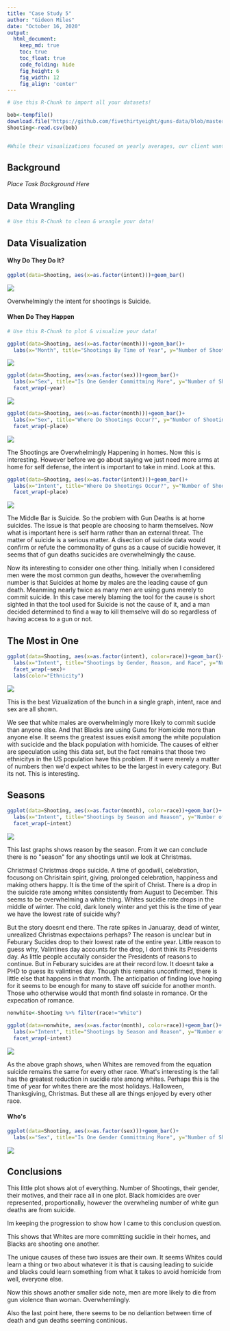 ```yaml
---
title: "Case Study 5"
author: "Gideon Miles"
date: "October 16, 2020"
output:
  html_document:  
    keep_md: true
    toc: true
    toc_float: true
    code_folding: hide
    fig_height: 6
    fig_width: 12
    fig_align: 'center'
---
```







```r
# Use this R-Chunk to import all your datasets!

bob<-tempfile()
download.file("https://github.com/fivethirtyeight/guns-data/blob/master/full_data.csv?raw=true",destfile=bob,mode= "wb")
Shooting<-read.csv(bob)


#While their visualizations focused on yearly averages, our client wants to create commercials that help reduce the gun deaths in the US. They would like to target the commercials in different seasons of the year (think month variable) to audiences that could have the most impact in reducing gun deaths. Our challenge is to summarize and visualize seasonal trends accros the other variables in these data.
```

## Background

_Place Task Background Here_

## Data Wrangling


```r
# Use this R-Chunk to clean & wrangle your data!
```

## Data Visualization

#### Why Do They Do It?

```r
ggplot(data=Shooting, aes(x=as.factor(intent)))+geom_bar()
```

![](Miles_Case_Study_5_files/figure-html/unnamed-chunk-2-1.png)<!-- -->

Overwhelmingly the intent for shootings is Suicide.


#### When Do They Happen


```r
# Use this R-Chunk to plot & visualize your data!

ggplot(data=Shooting, aes(x=as.factor(month)))+geom_bar()+
  labs(x="Month", title="Shootings By Time of Year", y="Number of Shootings")
```

![](Miles_Case_Study_5_files/figure-html/plot_data-1.png)<!-- -->


```r
ggplot(data=Shooting, aes(x=as.factor(sex)))+geom_bar()+
  labs(x="Sex", title="Is One Gender Committming More", y="Number of Shootings")+
  facet_wrap(~year)
```

![](Miles_Case_Study_5_files/figure-html/unnamed-chunk-3-1.png)<!-- -->

```r
ggplot(data=Shooting, aes(x=as.factor(month)))+geom_bar()+
  labs(x="Sex", title="Where Do Shootings Occur?", y="Number of Shootings")+
  facet_wrap(~place)
```

![](Miles_Case_Study_5_files/figure-html/unnamed-chunk-3-2.png)<!-- -->

The Shootings are Overwhelmingly Happening in homes.  Now this is interesting.  However before we go about saying we just need more arms at home for self defense, the intent is important to take in mind.  Look at this.



```r
ggplot(data=Shooting, aes(x=as.factor(intent)))+geom_bar()+
  labs(x="Intent", title="Where Do Shootings Occur?", y="Number of Shootings")+
  facet_wrap(~place)
```

![](Miles_Case_Study_5_files/figure-html/unnamed-chunk-4-1.png)<!-- -->

The Middle Bar is Suicide. So the problem with Gun Deaths is at home suicides.  The issue is that people are choosing to harm themselves.  Now what is important here is self harm rather than an external threat.  The matter of suicide is a serious matter.  A disection of suicide data would confirm or refute the commonality of guns as a cause of sucidie however, it seems that of gun deaths sucicides are overwhelmingly the cause.

Now its interesting to consider one other thing.  Initially when I considered men were the most common gun deaths, however the overwhemling number is that Suicides at home by males are the leading cause of gun death.  Meanming nearly twice as many men are using guns merely to commit suicide.  In this case merely blaming the tool for the cause is short sighted in that the tool used for Suicide is not the cause of it, and a man decided determined to find a way to kill themselve will do so regardless of having access to a gun or not.


## The Most in One


```r
ggplot(data=Shooting, aes(x=as.factor(intent), color=race))+geom_bar()+
  labs(x="Intent", title="Shootings by Gender, Reason, and Race", y="Number of Shootings")+
  facet_wrap(~sex)+
  labs(color="Ethnicity")
```

![](Miles_Case_Study_5_files/figure-html/unnamed-chunk-5-1.png)<!-- -->

This is the best Vizualization of the bunch in a single graph, intent, race and sex are all shown.

We see that white males are overwhelmingly more likely to commit sucide than anyone else. And that Blacks are using Guns for Homicide more than anyone else.  It seems the greatest issues exisit among the white population with sucicide and the black population with homicide.  The causes of either are speculation using this data set, but the fact remains that those two ethnicitys in the US population have this problem.  If it were merely a matter of numbers then we'd expect whites to be the largest in every category.  But its not.  This is interesting.  


## Seasons 


```r
ggplot(data=Shooting, aes(x=as.factor(month), color=race))+geom_bar()+
  labs(x="Intent", title="Shootings by Season and Reason", y="Number of Shootings")+
  facet_wrap(~intent)
```

![](Miles_Case_Study_5_files/figure-html/unnamed-chunk-6-1.png)<!-- -->

This last graphs shows reason by the season. From it we can conclude there is no "season" for any shootings until we look at Christmas.

Christmas!  Christmas drops suicide.  A time of goodwill, celebration, focusong on Chrisitain spirit, giving, prolonged celebration, happiness and making others happy.  It is the time of the spirit of Christ.  There is a drop in the suicide rate among whites consistently from August to December. This seems to be overwhelming a white thing.  Whites sucidie rate drops in the middle of winter.  The cold, dark lonely winter and yet this is the time of year we have the lowest rate of suicide why?

But the story doesnt end there.  The rate spikes in Januaray, dead of winter, unrealized Christmas expectaions perhaps? The reason is unclear but in Feburary Sucides drop to their lowest rate of the entire year.  Little reason to guess why, Valintines day accounts for the drop, I dont think its Presidents day.  As little people accutally consider the Presidents of reasons to continue.  But in Feburary suicides are at their record low.  It doesnt take a PHD to guess its valintines day. Though this remains unconfirmed, there is little else that happens in that month.  The anticipation of finding love hoping for it seems to be enough for many to stave off suicide for another month.  Those who otherwise would that month find solaste in romance.  Or the expecation of romance.   


```r
nonwhite<-Shooting %>% filter(race!="White")

ggplot(data=nonwhite, aes(x=as.factor(month), color=race))+geom_bar()+
  labs(x="Intent", title="Shootings by Season and Reason", y="Number of Shootings")+
  facet_wrap(~intent)
```

![](Miles_Case_Study_5_files/figure-html/unnamed-chunk-7-1.png)<!-- -->

As the above graph shows, when Whites are removed from the equation suicide remains the same for every other race. What's interesting is the fall has the greatest reduction in sucidie rate among whites.  Perhaps this is the time of year for whites there are the most holidays.  Halloween, Thanksgiving, Christmas.  But these all are things enjoyed by every other race.




#### Who's 


```r
ggplot(data=Shooting, aes(x=as.factor(sex)))+geom_bar()+
  labs(x="Sex", title="Is One Gender Committming More", y="Number of Shootings")
```

![](Miles_Case_Study_5_files/figure-html/unnamed-chunk-8-1.png)<!-- -->




## Conclusions

This little plot shows alot of everything.  Number of Shootings, their gender, their motives, and their race all in one plot.  Black homicides are over represented, proportionally, however the overwheling number of white gun deaths are from suicide.  

Im keeping the progression to show how I came to this conclusion question.

This shows that Whites are more committing sucidie in their homes, and Blacks are shooting one another.

The unique causes of these two issues are their own.  It seems Whites could learn a thing or two about whatever it is that is causing leading to suicide and blacks could learn something from what it takes to avoid homicide from well, everyone else.  

Now this shows another smaller side note, men are more likely to die from gun violence than woman.  Overwhemlingly.  

Also the last point here, there seems to be no deliantion between time of death and gun deaths seeming continious.
